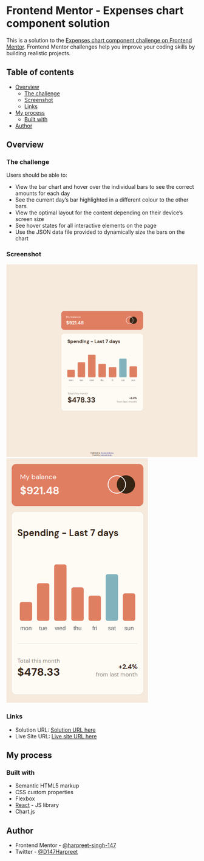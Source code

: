 # Frontend Mentor - Expenses chart component solution

This is a solution to the [Expenses chart component challenge on Frontend Mentor](https://www.frontendmentor.io/challenges/expenses-chart-component-e7yJBUdjwt). Frontend Mentor challenges help you improve your coding skills by building realistic projects.

## Table of contents

- [Overview](#overview)
  - [The challenge](#the-challenge)
  - [Screenshot](#screenshot)
  - [Links](#links)
- [My process](#my-process)
  - [Built with](#built-with)
- [Author](#author)

## Overview

### The challenge

Users should be able to:

- View the bar chart and hover over the individual bars to see the correct amounts for each day
- See the current day’s bar highlighted in a different colour to the other bars
- View the optimal layout for the content depending on their device’s screen size
- See hover states for all interactive elements on the page
- Use the JSON data file provided to dynamically size the bars on the chart

### Screenshot

![](./public/expenses-desktop-screenshot.png)
![](./public/expenses-mobile-screenshot.png)

### Links

- Solution URL: [Solution URL here](https://www.frontendmentor.io/solutions/expenses-chart-component-in-react-typescript-vanilla-css-and-chartjs-Xh8fx_u4gN)
- Live Site URL: [Live site URL here](https://fe-m-expenses.netlify.app/)

## My process

### Built with

- Semantic HTML5 markup
- CSS custom properties
- Flexbox
- [React](https://reactjs.org/) - JS library
- Chart.js

## Author

- Frontend Mentor - [@harpreet-singh-147](https://www.frontendmentor.io/profile/harpreet-singh-147)
- Twitter - [@D147Harpreet](https://twitter.com/D147Harpreet)
